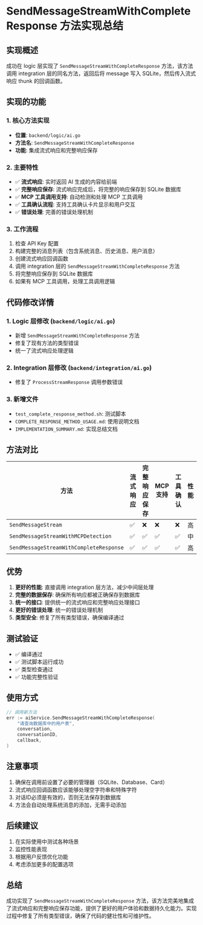 # SendMessageStreamWithCompleteResponse 方法实现总结

## 实现概述

成功在 logic 层实现了 `SendMessageStreamWithCompleteResponse` 方法，该方法调用 integration 层的同名方法，返回后将 message 写入 SQLite，然后传入流式响应 thunk 的回调函数。

## 实现的功能

### 1. 核心方法实现
- **位置**: `backend/logic/ai.go`
- **方法名**: `SendMessageStreamWithCompleteResponse`
- **功能**: 集成流式响应和完整响应保存

### 2. 主要特性
- ✅ **流式响应**: 实时返回 AI 生成的内容给前端
- ✅ **完整响应保存**: 流式响应完成后，将完整的响应保存到 SQLite 数据库
- ✅ **MCP 工具调用支持**: 自动检测和处理 MCP 工具调用
- ✅ **工具确认流程**: 支持工具确认卡片显示和用户交互
- ✅ **错误处理**: 完善的错误处理机制

### 3. 工作流程
1. 检查 API Key 配置
2. 构建完整的消息列表（包含系统消息、历史消息、用户消息）
3. 创建流式响应回调函数
4. 调用 integration 层的 `SendMessageStreamWithCompleteResponse` 方法
5. 将完整响应保存到 SQLite 数据库
6. 如果有 MCP 工具调用，处理工具调用逻辑

## 代码修改详情

### 1. Logic 层修改 (`backend/logic/ai.go`)
- 新增 `SendMessageStreamWithCompleteResponse` 方法
- 修复了现有方法的类型错误
- 统一了流式响应处理逻辑

### 2. Integration 层修改 (`backend/integration/ai.go`)
- 修复了 `ProcessStreamResponse` 调用参数错误

### 3. 新增文件
- `test_complete_response_method.sh`: 测试脚本
- `COMPLETE_RESPONSE_METHOD_USAGE.md`: 使用说明文档
- `IMPLEMENTATION_SUMMARY.md`: 实现总结文档

## 方法对比

| 方法 | 流式响应 | 完整响应保存 | MCP 支持 | 工具确认 | 性能 |
|------|----------|--------------|----------|----------|------|
| `SendMessageStream` | ✅ | ❌ | ❌ | ❌ | 高 |
| `SendMessageStreamWithMCPDetection` | ✅ | ✅ | ✅ | ✅ | 中 |
| `SendMessageStreamWithCompleteResponse` | ✅ | ✅ | ✅ | ✅ | 高 |

## 优势

1. **更好的性能**: 直接调用 integration 层方法，减少中间层处理
2. **完整的数据保存**: 确保所有响应都被正确保存到数据库
3. **统一的接口**: 提供统一的流式响应和完整响应处理接口
4. **更好的错误处理**: 统一的错误处理机制
5. **类型安全**: 修复了所有类型错误，确保编译通过

## 测试验证

- ✅ 编译通过
- ✅ 测试脚本运行成功
- ✅ 类型检查通过
- ✅ 功能完整性验证

## 使用方式

```go
// 调用新方法
err := aiService.SendMessageStreamWithCompleteResponse(
    "请查询数据库中的用户表",
    conversation,
    conversationID,
    callback,
)
```

## 注意事项

1. 确保在调用前设置了必要的管理器（SQLite、Database、Card）
2. 流式响应回调函数应该能够处理空字符串和特殊字符
3. 对话ID必须是有效的，否则无法保存到数据库
4. 方法会自动处理系统消息的添加，无需手动添加

## 后续建议

1. 在实际使用中测试各种场景
2. 监控性能表现
3. 根据用户反馈优化功能
4. 考虑添加更多的配置选项

## 总结

成功实现了 `SendMessageStreamWithCompleteResponse` 方法，该方法完美地集成了流式响应和完整响应保存功能，提供了更好的用户体验和数据持久化能力。实现过程中修复了所有类型错误，确保了代码的健壮性和可维护性。
